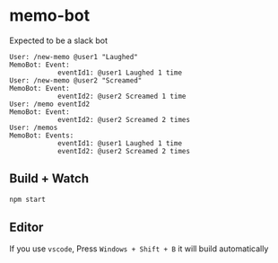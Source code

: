 # memo-bot

Expected to be a slack bot

```text
User: /new-memo @user1 "Laughed"
MemoBot: Event:
            eventId1: @user1 Laughed 1 time
User: /new-memo @user2 "Screamed"
MemoBot: Event:
            eventId2: @user2 Screamed 1 time
User: /memo eventId2
MemoBot: Event:
            eventId2: @user2 Screamed 2 times
User: /memos
MemoBot: Events:
            eventId1: @user1 Laughed 1 time
            eventId2: @user2 Screamed 2 times
```

## Build + Watch

```bash
npm start
```

## Editor

If you use `vscode`, Press `Windows + Shift + B` it will build automatically
